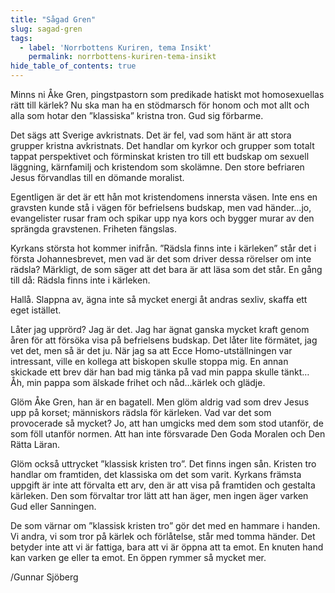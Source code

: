```yaml
---
title: "Sågad Gren"
slug: sagad-gren
tags:
  - label: 'Norrbottens Kuriren, tema Insikt'
    permalink: norrbottens-kuriren-tema-insikt
hide_table_of_contents: true
---
```

Minns ni Åke Gren, pingstpastorn som predikade hatiskt mot homosexuellas rätt till kärlek? Nu ska man ha en stödmarsch för honom och mot allt och alla som hotar den ”klassiska” kristna tron. Gud sig förbarme.

<!--truncate-->

Det sägs att Sverige avkristnats. Det är fel, vad som hänt är att stora grupper kristna avkristnats. Det handlar om kyrkor och grupper som totalt tappat perspektivet och förminskat kristen tro till ett budskap om sexuell läggning, kärnfamilj och kristendom som skolämne. Den store befriaren Jesus förvandlas till en dömande moralist. 

Egentligen är det är ett hån mot kristendomens innersta väsen. Inte ens en gravsten kunde stå i vägen för befrielsens budskap, men vad händer…jo, evangelister rusar fram och spikar upp nya kors och bygger murar av den sprängda gravstenen. Friheten fängslas.

Kyrkans största hot kommer inifrån. ”Rädsla finns inte i kärleken” står det i första Johannesbrevet, men vad är det som driver dessa rörelser om inte rädsla? Märkligt, de som säger att det bara är att läsa som det står. En gång till då: Rädsla finns inte i kärleken. 

Hallå. Slappna av, ägna inte så mycket energi åt andras sexliv, skaffa ett eget istället.

Låter jag upprörd? Jag är det. Jag har ägnat ganska mycket kraft genom åren för att försöka visa på befrielsens budskap. Det låter lite förmätet, jag vet det, men så är det ju. När jag sa att Ecce Homo-utställningen var intressant, ville en kollega att biskopen skulle stoppa mig. En annan skickade ett brev där han bad mig tänka på vad min pappa skulle tänkt… Åh, min pappa som älskade frihet och nåd…kärlek och glädje.

Glöm Åke Gren, han är en bagatell. Men glöm aldrig vad som drev Jesus upp på korset; människors rädsla för kärleken. Vad var det som provocerade så mycket? Jo, att han umgicks med dem som stod utanför, de som föll utanför normen. Att han inte försvarade Den Goda Moralen och Den Rätta Läran.

Glöm också uttrycket ”klassisk kristen tro”. Det finns ingen sån. Kristen tro handlar om framtiden, det klassiska om det som varit. Kyrkans främsta uppgift är inte att förvalta ett arv, den är att visa på framtiden och gestalta kärleken. Den som förvaltar tror lätt att han äger, men ingen äger varken Gud eller Sanningen.

De som värnar om ”klassisk kristen tro” gör det med en hammare i handen. Vi andra, vi som tror på kärlek och förlåtelse, står med tomma händer. Det betyder inte att vi är fattiga, bara att vi är öppna att ta emot. En knuten hand kan varken ge eller ta emot. En öppen rymmer så mycket mer.

/Gunnar Sjöberg
